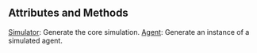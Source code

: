 ## Attributes and Methods


[Simulator](Simulator): Generate the core simulation.
[Agent](Agent): Generate an instance of a simulated agent. 

